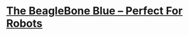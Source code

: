 # [The BeagleBone Blue – Perfect For Robots](http://hackaday.com/2017/03/15/the-beaglebone-blue-perfect-for-robots)

    
  